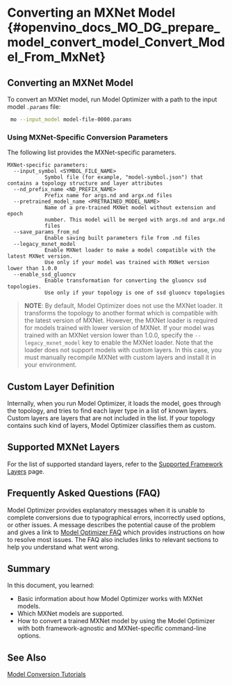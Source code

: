 # Converting an MXNet Model {#openvino_docs_MO_DG_prepare_model_convert_model_Convert_Model_From_MxNet}

## Converting an MXNet Model <a name="ConvertMxNet"></a>
To convert an MXNet model, run Model Optimizer with a path to the input model *`.params`* file:

```sh
 mo --input_model model-file-0000.params
```

### Using MXNet-Specific Conversion Parameters <a name="mxnet_specific_conversion_params"></a>
The following list provides the MXNet-specific parameters.

```
MXNet-specific parameters:
  --input_symbol <SYMBOL_FILE_NAME>
            Symbol file (for example, "model-symbol.json") that contains a topology structure and layer attributes
  --nd_prefix_name <ND_PREFIX_NAME>
            Prefix name for args.nd and argx.nd files
  --pretrained_model_name <PRETRAINED_MODEL_NAME>
            Name of a pre-trained MXNet model without extension and epoch
            number. This model will be merged with args.nd and argx.nd
            files
  --save_params_from_nd
            Enable saving built parameters file from .nd files
  --legacy_mxnet_model
            Enable MXNet loader to make a model compatible with the latest MXNet version.
            Use only if your model was trained with MXNet version lower than 1.0.0
  --enable_ssd_gluoncv
            Enable transformation for converting the gluoncv ssd topologies.
            Use only if your topology is one of ssd gluoncv topologies
```

> **NOTE**: By default, Model Optimizer does not use the MXNet loader. It transforms the topology to another format which is compatible with the latest
> version of MXNet. However, the MXNet loader is required for models trained with lower version of MXNet. If your model was trained with an MXNet version lower than 1.0.0, specify the
> `--legacy_mxnet_model` key to enable the MXNet loader. Note that the loader does not support models with custom layers. In this case, you must manually
> recompile MXNet with custom layers and install it in your environment.

## Custom Layer Definition

Internally, when you run Model Optimizer, it loads the model, goes through the topology, and tries to find each layer type in a list of known layers. Custom layers are layers that are not included in the list. If your topology contains such kind of layers, Model Optimizer classifies them as custom.

## Supported MXNet Layers
For the list of supported standard layers, refer to the [Supported Framework Layers](../Supported_Frameworks_Layers.md) page.

## Frequently Asked Questions (FAQ)

Model Optimizer provides explanatory messages when it is unable to complete conversions due to typographical errors, incorrectly used options, or other issues. A message describes the potential cause of the problem and gives a link to [Model Optimizer FAQ](../Model_Optimizer_FAQ.md) which provides instructions on how to resolve most issues. The FAQ also includes links to relevant sections to help you understand what went wrong.

## Summary

In this document, you learned:

* Basic information about how Model Optimizer works with MXNet models.
* Which MXNet models are supported.
* How to convert a trained MXNet model by using the Model Optimizer with both framework-agnostic and MXNet-specific command-line options.

## See Also
[Model Conversion Tutorials](Convert_Model_Tutorials.md)
